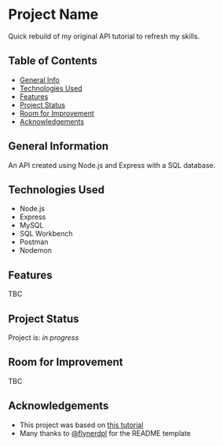 # Project Name

Quick rebuild of my original API tutorial to refresh my skills.

## Table of Contents
* [General Info](#general-information)
* [Technologies Used](#technologies-used)
* [Features](#features)
* [Project Status](#project-status)
* [Room for Improvement](#room-for-improvement)
* [Acknowledgements](#acknowledgements)
## General Information

An API created using Node.js and Express with a SQL database.


## Technologies Used

- Node.js
- Express
- MySQL
- SQL Workbench
- Postman
- Nodemon
## Features

TBC
## Project Status
Project is: _in progress_
## Room for Improvement

TBC
## Acknowledgements

- This project was based on [this tutorial](https://jlopenshaw.hashnode.dev/build-an-api-using-express-a-tutorial)
- Many thanks to [@flynerdpl](https://www.flynerd.pl/) for the README template

